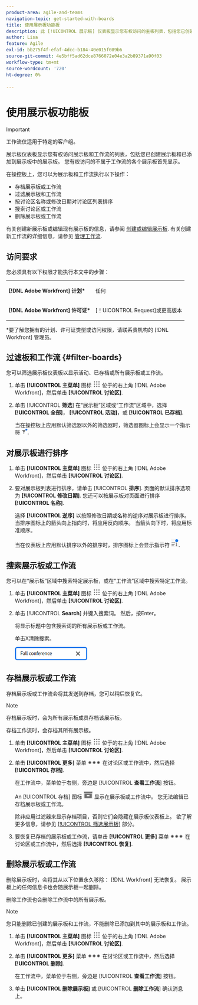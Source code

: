 ```yaml
---
product-area: agile-and-teams
navigation-topic: get-started-with-boards
title: 使用展示板功能板
description: 此 [!UICONTROL 展示板] 仪表板显示您有权访问的主板列表，包括您已创建的主板和已添加到的主板。
author: Lisa
feature: Agile
exl-id: bb275f4f-efaf-4dcc-b184-40e015f089b6
source-git-commit: 4e5bff5ad62dce8766072e04e3a2b89371a90f03
workflow-type: tm+mt
source-wordcount: '720'
ht-degree: 0%

---
```


# 使用展示板功能板

>[!IMPORTANT]
>
>工作流仅适用于特定的客户组。

展示板仪表板显示您有权访问展示板和工作流的列表，包括您已创建展示板和已添加到展示板中的展示板。 您有权访问的不属于工作流的各个展示板首先显示。

在操控板上，您可以为展示板和工作流执行以下操作：

* 存档展示板或工作流
* 过滤展示板和工作流
* 按讨论区名称或修改日期对讨论区列表排序
* 搜索讨论区或工作流
* 删除展示板或工作流

有关创建新展示板或编辑现有展示板的信息，请参阅 [创建或编辑展示板](../../agile/get-started-with-boards/create-edit-board.md). 有关创建新工作流的详细信息，请参见 [管理工作流](/help/quicksilver/agile/use-boards-agile-planning-tools/manage-collections.md).

## 访问要求

您必须具有以下权限才能执行本文中的步骤：

<table style="table-layout:auto"> 
 <col> 
 <col> 
 <tbody> 
  <tr> 
   <td role="rowheader"><strong>[!DNL Adobe Workfront] 计划*</strong></td> 
   <td> <p>任何</p> </td> 
  </tr> 
  <tr> 
   <td role="rowheader"><strong>[!DNL Adobe Workfront] 许可证*</strong></td> 
   <td> <p>[！UICONTROL Request]或更高版本</p> </td> 
  </tr> 
 </tbody> 
</table>

&#42;要了解您拥有的计划、许可证类型或访问权限，请联系贵机构的 [!DNL Workfront] 管理员。

## 过滤板和工作流 {#filter-boards}

您可以筛选展示板仪表板以显示活动、已存档或所有展示板或工作流。

1. 单击 **[!UICONTROL 主菜单]** 图标 ![](assets/main-menu-icon.png) 位于的右上角 [!DNL Adobe Workfront]，然后单击 **[!UICONTROL 讨论区]**.
1. 单击 [!UICONTROL **筛选**] 在“展示板”区域或“工作流”区域中，选择 **[!UICONTROL 全部]**， **[!UICONTROL 活动]**，或 **[!UICONTROL 已存档]**.

   当在操控板上应用默认筛选器以外的筛选器时，筛选器图标上会显示一个指示符 ![筛选器应用于仪表板](assets/boards-filterapplied-30x30.png).

## 对展示板进行排序

1. 单击 **[!UICONTROL 主菜单]** 图标 ![](assets/main-menu-icon.png) 位于的右上角 [!DNL Adobe Workfront]，然后单击 **[!UICONTROL 讨论区]**.
1. 要对展示板列表进行排序，请单击 [!UICONTROL **排序**]. 页面的默认排序选项为 **[!UICONTROL 修改日期]**. 您还可以按展示板对页面进行排序 **[!UICONTROL 名称]**.

   选择 **[!UICONTROL 逆序]** 以按照修改日期或名称的逆序对展示板进行排序。 当排序图标上的箭头向上指向时，将应用反向顺序。 当箭头向下时，将应用标准顺序。

   当在仪表板上应用默认排序以外的排序时，排序图标上会显示指示符 ![应用的排序](assets/sort-applied-boards.png).

## 搜索展示板或工作流

您可以在“展示板”区域中搜索特定展示板，或在“工作流”区域中搜索特定工作流。

1. 单击 **[!UICONTROL 主菜单]** 图标 ![](assets/main-menu-icon.png) 位于的右上角 [!DNL Adobe Workfront]，然后单击 **[!UICONTROL 讨论区]**.
1. 单击 [!UICONTROL **Search**] 并键入搜索词。 然后，按Enter。

   将显示标题中包含搜索词的所有展示板或工作流。

   单击X清除搜索。

   ![在功能板上搜索展示板](assets/boards-searchbox.png)

## 存档展示板或工作流

存档展示板或工作流会将其发送到存档，您可以稍后恢复它。

>[!NOTE]
>
>存档展示板时，会为所有展示板成员存档该展示板。
>
>存档工作流时，会存档其所有展示板。

1. 单击 **[!UICONTROL 主菜单]** 图标 ![](assets/main-menu-icon.png) 位于的右上角 [!DNL Adobe Workfront]，然后单击 **[!UICONTROL 讨论区]**.
1. 单击 **[!UICONTROL 更多]** 菜单 ![更多菜单](assets/more-icon-spectrum.png) 在讨论区或工作流中，然后选择 **[!UICONTROL 存档]**.

   在工作流中，菜单位于右侧，旁边是 [!UICONTROL **查看工作流**] 按钮。

   An [!UICONTROL 存档] 图标 ![存档](assets/archive-icon-spectrum-25x20.png) 显示在展示板或工作流中。 您无法编辑已存档展示板或工作流。

   除非应用过滤器来显示存档项目，否则它们会隐藏在展示板仪表板上。 欲了解更多信息，请参见 [[!UICONTROL 筛选展示板]](#filter-boards) 部分。

1. 要恢复已存档的展示板或工作流，请单击 **[!UICONTROL 更多]** 菜单 ![“更多”菜单图标](assets/more-icon-spectrum.png) 在讨论区或工作流中，然后选择 **[!UICONTROL 恢复]**.

## 删除展示板或工作流

删除展示板时，会将其从以下位置永久移除： [!DNL Workfront] 无法恢复。 展示板上的任何信息卡也会随展示板一起删除。

删除工作流也会删除工作流中的所有展示板。

>[!NOTE]
>
>您只能删除已创建的展示板和工作流，不能删除已添加到其中的展示板和工作流。

1. 单击 **[!UICONTROL 主菜单]** 图标 ![](assets/main-menu-icon.png) 位于的右上角 [!DNL Adobe Workfront]，然后单击 **[!UICONTROL 讨论区]**.
1. 单击 **[!UICONTROL 更多]** 菜单 ![[!UICONTROL 更多菜单]](assets/more-icon-spectrum.png) 在讨论区或工作流中，然后选择 **[!UICONTROL 删除]**.

   在工作流中，菜单位于右侧，旁边是 [!UICONTROL **查看工作流**] 按钮。

1. 单击 **[!UICONTROL 删除展示板]** 或 [!UICONTROL **删除工作流**] 确认消息上。

<!-- ## Move a board to a workstream

You can move a standalone board into a workstream, or move a board from one workstream to another workstream.

>[!NOTE]
>
>You can only move boards that you created, not boards that you were added to.

1. Click the **[!UICONTROL Main Menu]** icon ![](assets/main-menu-icon.png) in the upper-right corner of [!DNL Adobe Workfront], then click **[!UICONTROL Boards]**.
1. Click the **[!UICONTROL More]** menu ![[!UICONTROL More menu]](assets/more-icon-spectrum.png) on the board, and select [!UICONTROL **Move to workstream**].
1. Select which workstream to add the board to, and click [!UICONTROL **Move**].

   The board is moved into the workstream and no longer appears in the [!UICONTROL Boards] area.
   If you have not created a workstream yet, you are prompted to create one to move the board into.
-->
